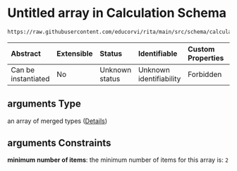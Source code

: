 # Untitled array in Calculation Schema

```txt
https://raw.githubusercontent.com/educorvi/rita/main/src/schema/calculation.json#/properties/arguments
```

| Abstract            | Extensible | Status         | Identifiable            | Custom Properties | Additional Properties | Access Restrictions | Defined In                                                                     |
| :------------------ | :--------- | :------------- | :---------------------- | :---------------- | :-------------------- | :------------------ | :----------------------------------------------------------------------------- |
| Can be instantiated | No         | Unknown status | Unknown identifiability | Forbidden         | Allowed               | none                | [calculation.json\*](../../src/schema/calculation.json 'open original schema') |

## arguments Type

an array of merged types ([Details](calculation-properties-arguments-items.md))

## arguments Constraints

**minimum number of items**: the minimum number of items for this array is: `2`
